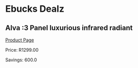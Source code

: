 
# Ebucks Dealz
## Alva :3 Panel luxurious infrared radiant
[Product Page](https://www.ebucks.com/web/shop/productSelected.do?prodId=1155152075&catId=704982758)

Price: R1299.00

Savings: 600.0


	